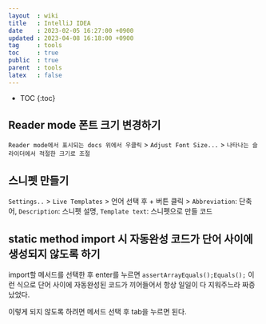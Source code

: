 ```yaml
---
layout  : wiki
title   : IntelliJ IDEA
date    : 2023-02-05 16:27:00 +0900
updated : 2023-04-08 16:18:00 +0900
tag     : tools
toc     : true
public  : true
parent  : tools
latex   : false
---
```


* TOC
{:toc}

## Reader mode 폰트 크기 변경하기
`Reader mode에서 표시되는 docs 위에서 우클릭` > `Adjust Font Size...` > `나타나는 슬라이더에서 적절한 크기로 조절`  

## 스니펫 만들기
`Settings..` > `Live Templates` > 언어 선택 후 + 버튼 클릭 > `Abbreviation`: 단축어, `Description`: 스니펫 설명, `Template text`: 스니펫으로 만들 코드

## static method import 시 자동완성 코드가 단어 사이에 생성되지 않도록 하기

import할 메서드를 선택한 후 enter를 누르면 `assertArrayEquals();Equals();` 이런 식으로 단어 사이에 자동완성된 코드가 끼어들어서 항상 일일이 다 지워주느라 짜증 났었다.

이렇게 되지 않도록 하려면 메서드 선택 후 tab을 누르면 된다.
